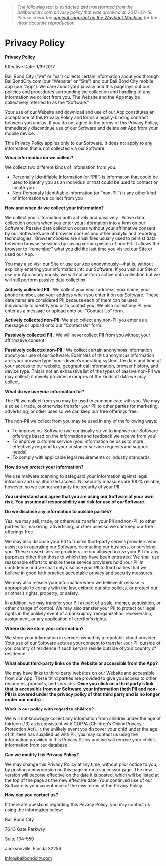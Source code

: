 > *The following text is extracted and transformed from the bailbondcity.com privacy policy that was archived on 2017-02-19. Please check the [original snapshot on the Wayback Machine](https://web.archive.org/web/20170219135718id_/https%3A//bailbondcity.com/privacy-policy) for the most accurate reproduction.*

# Privacy Policy

**Privacy Policy**

Effective Date: 1/19/2017

Bail Bond City (“we” or “us”) collects certain information about you through BailBondCity.com (our “Website” or “Site”) and our Bail Bond City mobile app (our “App”). We care about your privacy and this page lays out our policies and procedures surrounding the collection and handling of any information we collect from you. The Website and the App may be collectively referred to as the “Software.”

Your use of our Website and download and use of our App constitutes an acceptance of this Privacy Policy and forms a legally-binding contract between you and us. If you do not agree to the terms of this Privacy Policy, immediately discontinue use of our Software and delete our App from your mobile device.

This Privacy Policy applies only to our Software. It does not apply to any information that is not collected via our Software.

**What information do we collect?**

We collect two different kinds of information from you:

  * Personally Identifiable Information (or “PII”) is information that could be used to identify you as an individual or that could be used to contact or locate you.
  * Non-Personally Identifiable Information (or “non-PII”) is any other kind of information we collect from you.



**How and when do we collect your information?**

We collect your information both actively and passively.  Active data collection occurs when you enter your information into a form on our Software. Passive data collection occurs without your affirmative consent by our Software’s use of browser cookies and other analytic and reporting technologies.  Browser cookies are small files usually used to persist data between browser sessions by saving certain pieces of non-PII. It allows the browser to “remember” what you did the last time you visited our Site or used our App.

You may also visit our Site or use our App anonymously—that is, without explicitly entering your information into our Software. If you visit our Site or use our App anonymously, we will not perform active data collection but we will still perform passive data collection.

__Actively collected PII__ _:_ We collect your email address, your name, your phone number, and your address when you enter it on our Software. These data items are considered PII because each of them can be used individually to identify you or to contact you. We also collect any PII you enter as a message or upload onto our “Contact Us” form.

__Actively collected non-PII:__ We also collect any non-PII you enter as a message or upload onto our “Contact Us” form.

__Passively collected PII__ _:_ We will never collect PII from you without your affirmative consent.

__Passively collected non-PII__ _:_ We collect certain anonymous information about your use of our Software. Examples of this anonymous information are: your browser type, your device’s operating system, the date and time of your access to our website, geographical information, browser history, and device type. This is not an exhaustive list of the types of passive non-PII we may collect; it merely provides examples of the kinds of data we may collect.

**What do we use your information for?**

The PII we collect from you may be used to communicate with you. We may also sell, trade, or otherwise transfer your PII to other parties for marketing, advertising, or other uses so we can keep our free offerings free.

The non-PII we collect from you may be used in any of the following ways:

  * To improve our Software (we continually strive to improve our Software offerings based on the information and feedback we receive from you)
  * To improve customer service (your information helps us to more effectively respond to your customer service requests and support needs)
  * To comply with applicable legal requirements or industry standards.



**How do we protect your information?**

We use malware scanning to safeguard your information against legal intrusion and unauthorized access. No security measures are 100% reliable, however, so we cannot warranty the security of your PII.

**__You understand and agree that you are using our Software at your own risk. You assume all responsibility and risk for use of our Software.__**

**Do we disclose any information to outside parties?**

Yes, we may sell, trade, or otherwise transfer your PII and non-PII to other parties for marketing, advertising, or other uses so we can keep our free offerings free.

We may also disclose your PII to trusted third-party service providers who assist us in operating our Software, conducting our business, or servicing you. These trusted service providers are not allowed to use your PII for any purposes other than those to which they have been entrusted. We shall use reasonable efforts to ensure these service providers hold your PII in confidence and we shall only disclose your PII to third parties that we believe in good faith practice acceptable privacy and security measures.

We may also release your information when we believe its release is appropriate to comply with the law, enforce our site policies, or protect our or other’s rights, property, or safety.

In addition, we may transfer your PII as part of a sale, merger, acquisition, or other change of control. We may also transfer your PII to protect our legal rights in the unlikely event of a bankruptcy, reorganization, receivership, assignment, or any application of creditor’s rights.

**Where do we store your information?**

We store your information in servers owned by a reputable cloud provider. Your use of our Software acts as your consent to transfer your PII outside of you country of residence if such servers reside outside of your country of residence.

**What about third-party links on the Website or accessible from the App?**

We may have links to third-party websites on our Website and accessible from our App. These third parties are provided to give you access to other resources, products, and services. **__Once you click on a third party’s link that is accessible from our Software, your information (both PII and non-PII) is covered under the privacy policy of that third party and is no longer under our control.__**

**What is our policy with regard to children?**

We will not knowingly collect any information from children under the age of thirteen (13) as is consistent with COPPA (Children’s Online Privacy Protection Act). In the unlikely event you discover your child under the age of thirteen has supplied us with PII, you may contact us using the information provided in this Privacy Policy and we will remove your child’s information from our database.

**Can we modify this Privacy Policy?**

We may change this Privacy Policy at any time, without prior notice to you, by posting a new version on this page or on a successor page. The new version will become effective on the date it is posted, which will be listed at the top of the page as the new effective date. Your continued use of our Software is your acceptance of the new terms of the Privacy Policy.

**How can you contact us?**

If there are questions regarding this Privacy Policy, you may contact us using the information below:

Bail Bond City

7643 Gate Parkway

Suite 104-559

Jacksonville, Florida 32256

info@bailbondcity.com
